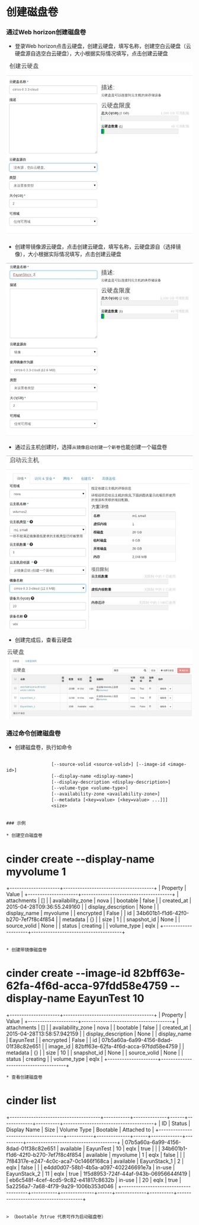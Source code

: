 # 创建磁盘卷

### 通过Web horizon创建磁盘卷

* 登录Web horizon点击云硬盘，创建云硬盘，填写名称，创建空白云硬盘（云硬盘源自选空白云硬盘），大小根据实际情况填写，点击创建云硬盘

![Volumes_Create](/operation_guide/basic_admin/Picture/volumes_create1.jpg)

* 创建带镜像源云硬盘，点击创建云硬盘，填写名称，云硬盘源自（选择镜像），大小根据实际情况填写，点击创建云硬盘

![Volumes_Create](/operation_guide/basic_admin/Picture/volumes_create2.jpg)

* 通过云主机创建时，选择```从镜像启动创建一个新卷```也能创建一个磁盘卷

![Volumes_Create](/operation_guide/basic_admin/Picture/volumes_create4.jpg)

* 创建完成后，查看云硬盘

![Volumes_Create](/operation_guide/basic_admin/Picture/volumes_create3.jpg)

### 通过命令创建磁盘卷

* 创建磁盘卷，执行如命令
> ```cinder create [--snapshot-id <snapshot-id>]
                     [--source-volid <source-volid>] [--image-id <image-id>]
                     [--display-name <display-name>]
                     [--display-description <display-description>]
                     [--volume-type <volume-type>]
                     [--availability-zone <availability-zone>]
                     [--metadata [<key=value> [<key=value> ...]]]
                     <size>
```

### 示例

* 创建空白磁盘卷

```
# cinder create --display-name myvolume 1
+---------------------+--------------------------------------+
|       Property      |                Value                 |
+---------------------+--------------------------------------+
|     attachments     |                  []                  |
|  availability_zone  |                 nova                 |
|       bootable      |                false                 |
|      created_at     |      2015-04-28T09:36:55.249160      |
| display_description |                 None                 |
|     display_name    |               myvolume               |
|      encrypted      |                False                 |
|          id         | 34b601b1-f1d6-42f0-b270-7ef7f8c4f854 |
|       metadata      |                  {}                  |
|         size        |                  1                   |
|     snapshot_id     |                 None                 |
|     source_volid    |                 None                 |
|        status       |               creating               |
|     volume_type     |                 eqlx                 |
+---------------------+--------------------------------------+

```

* 创建带镜像磁盘卷

```
# cinder create --image-id 82bff63e-62fa-4f6d-acca-97fdd58e4759  --display-name EayunTest 10
+---------------------+--------------------------------------+
|       Property      |                Value                 |
+---------------------+--------------------------------------+
|     attachments     |                  []                  |
|  availability_zone  |                 nova                 |
|       bootable      |                false                 |
|      created_at     |      2015-04-28T13:58:57.942159      |
| display_description |                 None                 |
|     display_name    |              EayunTest               |
|      encrypted      |                False                 |
|          id         | 07b5a60a-6a99-4156-8dad-01f38c82e651 |
|       image_id      | 82bff63e-62fa-4f6d-acca-97fdd58e4759 |
|       metadata      |                  {}                  |
|         size        |                  10                  |
|     snapshot_id     |                 None                 |
|     source_volid    |                 None                 |
|        status       |               creating               |
|     volume_type     |                 eqlx                 |
+---------------------+--------------------------------------+

```
* 查看创建磁盘卷

```
# cinder list
+--------------------------------------+-----------+--------------+------+-------------+----------+--------------------------------------+
|                  ID                  |   Status  | Display Name | Size | Volume Type | Bootable |             Attached to              |
+--------------------------------------+-----------+--------------+------+-------------+----------+--------------------------------------+
| 07b5a60a-6a99-4156-8dad-01f38c82e651 | available |  EayunTest   |  10  |     eqlx    |   true   |                                      |
| 34b601b1-f1d6-42f0-b270-7ef7f8c4f854 | available |   myvolume   |  1   |     eqlx    |  false   |                                      |
| 7f84317e-e247-4c0c-aca7-0c1466f168ca | available | EayunStack_1 |  2   |     eqlx    |  false   |                                      |
| e4dd0d07-58b1-4b5a-a097-402246691e7a |   in-use  | EayunStack_2 |  11  |     eqlx    |   true   | 1f5d8953-724f-44af-943b-06956644f419 |
| eb6c548f-4cef-4cd5-9c82-e41817c8632b |   in-use  |              |  20  |     eqlx    |   true   | 5a2256a7-7a68-4f79-9a29-1006b353d046 |
+--------------------------------------+-----------+--------------+------+-------------+----------+--------------------------------------+
```

> （bootable 为true 代表可作为启动磁盘卷）
